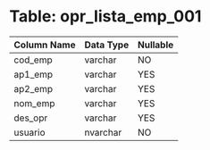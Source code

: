 # Table: opr_lista_emp_001

| Column Name | Data Type | Nullable |
|-------------|-----------|----------|
| cod_emp | varchar | NO |
| ap1_emp | varchar | YES |
| ap2_emp | varchar | YES |
| nom_emp | varchar | YES |
| des_opr | varchar | YES |
| usuario | nvarchar | NO |
